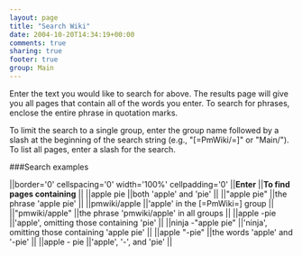 ```yaml
---
layout: page
title: "Search Wiki"
date: 2004-10-20T14:34:19+00:00
comments: true
sharing: true
footer: true
group: Main
---
```






Enter the text you would like to search for above.  The results page will give you all pages that contain all of the words you enter.  To search for phrases, enclose the entire phrase in quotation marks.

To limit the search to a single group, enter the group name followed by
a slash at the beginning of the search string (e.g., "[=PmWiki/=]" or "Main/").  To list all pages, enter a slash for the search.

###Search examples
  
||border='0' cellspacing='0' width='100%' cellpadding='0' 
||**Enter**    ||**To find pages containing** ||
||apple pie      ||both 'apple' and 'pie' ||
||"apple pie"    ||the phrase 'apple pie' ||
||pmwiki/apple   ||'apple' in the [=PmWiki=] group ||
||"pmwiki/apple" ||the phrase 'pmwiki/apple' in all groups ||
||apple -pie     ||'apple', omitting those containing 'pie' ||
||ninja -"apple pie" ||'ninja', omitting those containing 'apple pie' ||
||apple "-pie"   ||the words 'apple' and '-pie' ||
||apple - pie    ||'apple', '-', and 'pie' ||
